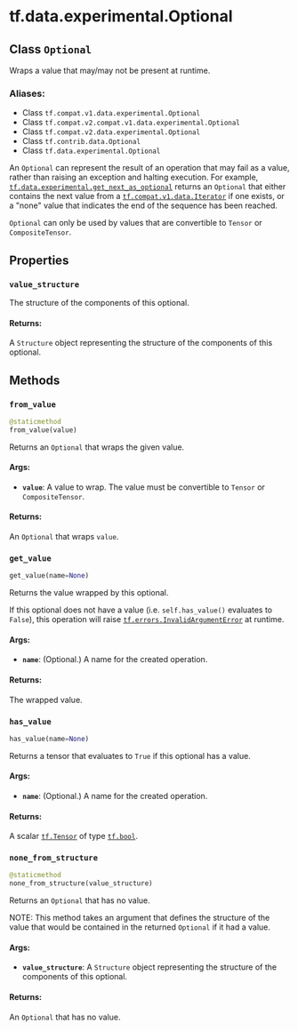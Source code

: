<div itemscope itemtype="http://developers.google.com/ReferenceObject">
<meta itemprop="name" content="tf.data.experimental.Optional" />
<meta itemprop="path" content="Stable" />
<meta itemprop="property" content="value_structure"/>
<meta itemprop="property" content="from_value"/>
<meta itemprop="property" content="get_value"/>
<meta itemprop="property" content="has_value"/>
<meta itemprop="property" content="none_from_structure"/>
</div>

# tf.data.experimental.Optional

## Class `Optional`

Wraps a value that may/may not be present at runtime.



### Aliases:

* Class `tf.compat.v1.data.experimental.Optional`
* Class `tf.compat.v2.compat.v1.data.experimental.Optional`
* Class `tf.compat.v2.data.experimental.Optional`
* Class `tf.contrib.data.Optional`
* Class `tf.data.experimental.Optional`

<!-- Placeholder for "Used in" -->

An `Optional` can represent the result of an operation that may fail as a
value, rather than raising an exception and halting execution. For example,
<a href="../../../tf/data/experimental/get_next_as_optional.md"><code>tf.data.experimental.get_next_as_optional</code></a> returns an `Optional` that either
contains the next value from a <a href="../../../tf/data/Iterator.md"><code>tf.compat.v1.data.Iterator</code></a> if one exists, or
a "none" value that indicates the end of the sequence has been reached.

`Optional` can only be used by values that are convertible to `Tensor` or
`CompositeTensor`.

## Properties

<h3 id="value_structure"><code>value_structure</code></h3>

The structure of the components of this optional.


#### Returns:

A `Structure` object representing the structure of the components of this
  optional.




## Methods

<h3 id="from_value"><code>from_value</code></h3>

``` python
@staticmethod
from_value(value)
```

Returns an `Optional` that wraps the given value.


#### Args:


* <b>`value`</b>: A value to wrap. The value must be convertible to `Tensor` or
  `CompositeTensor`.


#### Returns:

An `Optional` that wraps `value`.


<h3 id="get_value"><code>get_value</code></h3>

``` python
get_value(name=None)
```

Returns the value wrapped by this optional.

If this optional does not have a value (i.e. `self.has_value()` evaluates
to `False`), this operation will raise <a href="../../../tf/errors/InvalidArgumentError.md"><code>tf.errors.InvalidArgumentError</code></a>
at runtime.

#### Args:


* <b>`name`</b>: (Optional.) A name for the created operation.


#### Returns:

The wrapped value.


<h3 id="has_value"><code>has_value</code></h3>

``` python
has_value(name=None)
```

Returns a tensor that evaluates to `True` if this optional has a value.


#### Args:


* <b>`name`</b>: (Optional.) A name for the created operation.


#### Returns:

A scalar <a href="../../../tf/Tensor.md"><code>tf.Tensor</code></a> of type <a href="../../../tf.md#bool"><code>tf.bool</code></a>.


<h3 id="none_from_structure"><code>none_from_structure</code></h3>

``` python
@staticmethod
none_from_structure(value_structure)
```

Returns an `Optional` that has no value.

NOTE: This method takes an argument that defines the structure of the value
that would be contained in the returned `Optional` if it had a value.

#### Args:


* <b>`value_structure`</b>: A `Structure` object representing the structure of the
  components of this optional.


#### Returns:

An `Optional` that has no value.




